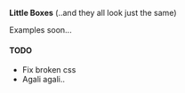 <b>Little Boxes</b> (..and they all look just the same)

<p>Examples soon...</p>


<h4>TODO</h4>
<ul>
<li>Fix broken css</li>
<li>Agali agali..</li>
</ul>
